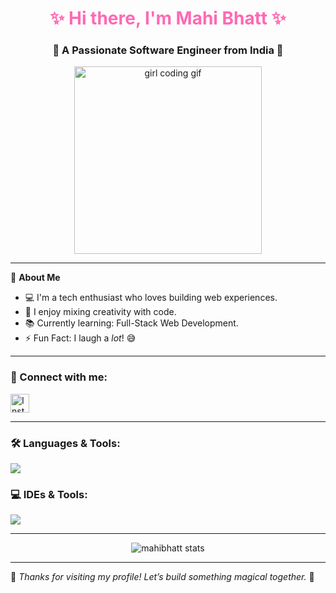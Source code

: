 <h1 align="center" style="color:#ff69b4;">✨ Hi there, I'm Mahi Bhatt ✨</h1>
<h3 align="center">🌸 A Passionate Software Engineer from India 🌸</h3>

<p align="center">
  <img src="https://user-images.githubusercontent.com/55389276/140866485-8fb1c876-9a8f-4d6a-98dc-08c4981eaf70.gif" width="300" alt="girl coding gif"/>
</p>



---

🌟 **About Me**

- 💻 I'm a tech enthusiast who loves building web experiences.
- 🎨 I enjoy mixing creativity with code.
- 📚 Currently learning: Full-Stack Web Development.
- ⚡ Fun Fact: I laugh a *lot*! 😅

---

<h3 align="left">📱 Connect with me:</h3>
<p align="left">
  <a href="https://www.instagram.com/itz__.mahi.__" target="blank">
    <img align="center" src="https://skillicons.dev/icons?i=instagram" alt="Instagram" height="30"/>
  </a>
</p>

---

<h3 align="left">🛠️ Languages & Tools:</h3>
<p align="left">
  <img src="https://skillicons.dev/icons?i=html,css,js,c,cpp,java" />
</p>

<h3 align="left">💻 IDEs & Tools:</h3>
<p align="left">
  <img src="https://skillicons.dev/icons?i=vscode,sublime" />
</p>

---

<p align="center">
  <img src="https://github-readme-stats.vercel.app/api?username=mahibhatt&show_icons=true&theme=radical&title_color=ff69b4&icon_color=ff69b4" alt="mahibhatt stats"/>
</p>


---

🌈 *Thanks for visiting my profile! Let’s build something magical together.* 🌈
